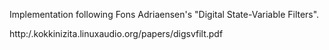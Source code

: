 Implementation following Fons Adriaensen's "Digital State-Variable Filters".

http:/.kokkinizita.linuxaudio.org/papers/digsvfilt.pdf


